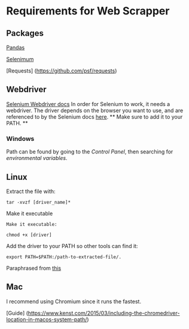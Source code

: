 # Requirements for Web Scrapper


## Packages
[Pandas](https://pandas.pydata.org/)

[Selenimum](https://selenium-python.readthedocs.io/)

[Requests] (https://github.com/psf/requests)


## Webdriver
[Selenium Webdriver docs](https://selenium-python.readthedocs.io/installation.html)
In order for Selenium to work, it needs a webdriver. The driver depends on the browser you want to use, and are referenced to by the Selenium docs [here](https://selenium-python.readthedocs.io/installation.html#drivers). ** Make sure to add it to your PATH. **

### Windows
Path can be found by going to the *Control Panel*, then searching for *environmental variables*.

## Linux 
Extract the file with:
```
tar -xvzf [driver_name]*
```
Make it executable
```
Make it executable:

chmod +x [driver]
```
Add the driver to your PATH so other tools can find it:
```
export PATH=$PATH:/path-to-extracted-file/.
```
Paraphrased from [this](https://askubuntu.com/questions/870530/how-to-install-geckodriver-in-ubuntu)

## Mac
I recommend using Chromium since it runs the fastest.

[Guide] (https://www.kenst.com/2015/03/including-the-chromedriver-location-in-macos-system-path/)
